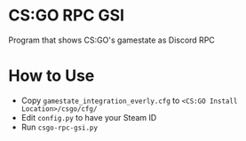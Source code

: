 # CS:GO RPC GSI

Program that shows CS:GO's gamestate as Discord RPC

# How to Use

 * Copy `gamestate_integration_everly.cfg` to `<CS:GO Install Location>/csgo/cfg/`
 * Edit `config.py` to have your Steam ID
 * Run `csgo-rpc-gsi.py`